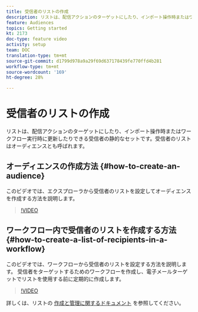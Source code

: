 ```yaml
---
title: 受信者のリストの作成
description: リストは、配信アクションのターゲットにしたり、インポート操作時またはワークフロー実行時に更新したりできる受信者の静的なセットです。受信者のリストはオーディエンスとも呼ばれます。
feature: Audiences
topics: Getting started
kt: 2173
doc-type: feature video
activity: setup
team: DOC
translation-type: tm+mt
source-git-commit: d1799d978a9a29f69d637178439fe770ffd4b281
workflow-type: tm+mt
source-wordcount: '169'
ht-degree: 28%

---
```



# 受信者のリストの作成

リストは、配信アクションのターゲットにしたり、インポート操作時またはワークフロー実行時に更新したりできる受信者の静的なセットです。受信者のリストはオーディエンスとも呼ばれます。

## オーディエンスの作成方法  {#how-to-create-an-audience}

このビデオでは、エクスプローラから受信者のリストを設定してオーディエンスを作成する方法を説明します。

>[!VIDEO](https://video.tv.adobe.com/v/25602/quality=12)

## ワークフロー内で受信者のリストを作成する方法 {#how-to-create-a-list-of-recipients-in-a-workflow}

このビデオでは、ワークフローから受信者のリストを設定する方法を説明します。 受信者をターゲットするためのワークフローを作成し、電子メールターゲットでリストを使用する前に定期的に作成します。

>[!VIDEO](https://video.tv.adobe.com/v/25603?quality=12)

詳しくは、リストの [作成と管理に関するドキュメント](https://docs.adobe.com/content/help/en/campaign-classic/using/getting-started/profile-management/creating-and-managing-lists.html) を参照してください。
